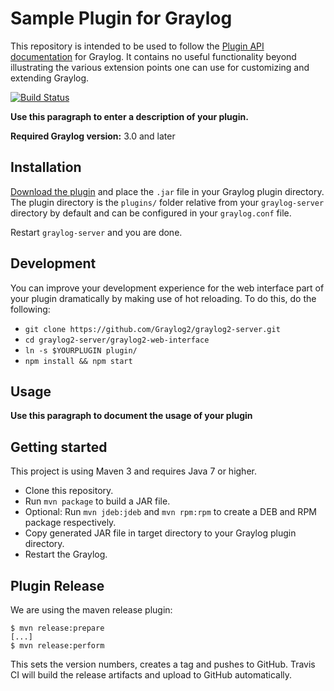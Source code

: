# Sample Plugin for Graylog

This repository is intended to be used to follow the [Plugin API documentation](https://docs.graylog.com/pages/plugins.html) for Graylog.
It contains no useful functionality beyond illustrating the various extension points one can use for customizing and extending Graylog. 

[![Build Status](https://travis-ci.org/Graylog2/graylog-plugin-sample.svg?branch=3.0)](https://travis-ci.org/Graylog2/graylog-plugin-sample)

__Use this paragraph to enter a description of your plugin.__

**Required Graylog version:** 3.0 and later

Installation
------------

[Download the plugin](https://github.com/https://github.com/Graylog2/graylog-plugin-sample/releases)
and place the `.jar` file in your Graylog plugin directory. The plugin directory
is the `plugins/` folder relative from your `graylog-server` directory by default
and can be configured in your `graylog.conf` file.

Restart `graylog-server` and you are done.

Development
-----------

You can improve your development experience for the web interface part of your plugin
dramatically by making use of hot reloading. To do this, do the following:

* `git clone https://github.com/Graylog2/graylog2-server.git`
* `cd graylog2-server/graylog2-web-interface`
* `ln -s $YOURPLUGIN plugin/`
* `npm install && npm start`

Usage
-----

__Use this paragraph to document the usage of your plugin__


Getting started
---------------

This project is using Maven 3 and requires Java 7 or higher.

* Clone this repository.
* Run `mvn package` to build a JAR file.
* Optional: Run `mvn jdeb:jdeb` and `mvn rpm:rpm` to create a DEB and RPM package respectively.
* Copy generated JAR file in target directory to your Graylog plugin directory.
* Restart the Graylog.

Plugin Release
--------------

We are using the maven release plugin:

```
$ mvn release:prepare
[...]
$ mvn release:perform
```

This sets the version numbers, creates a tag and pushes to GitHub. Travis CI will build the release artifacts and upload to GitHub automatically.
